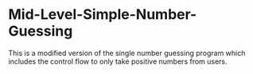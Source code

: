 # Mid-Level-Simple-Number-Guessing
This is a modified version of the single number guessing program which includes the control flow to only take positive numbers from users.
